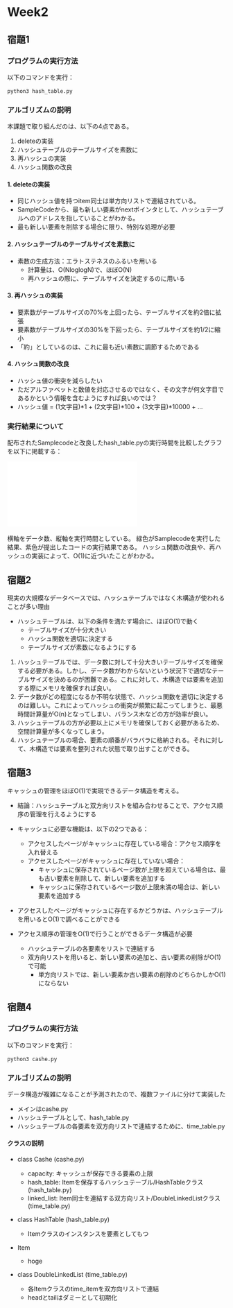 # Week2

## 宿題1

### プログラムの実行方法

以下のコマンドを実行：

    python3 hash_table.py

### アルゴリズムの説明
本課題で取り組んだのは、以下の4点である。

1. deleteの実装
2. ハッシュテーブルのテーブルサイズを素数に
3. 再ハッシュの実装
4. ハッシュ関数の改良

#### 1. deleteの実装
- 同じハッシュ値を持つitem同士は単方向リストで連結されている。
- SampleCodeから、最も新しい要素がnextポインタとして、ハッシュテーブルへのアドレスを指していることがわかる。
- 最も新しい要素を削除する場合に限り、特別な処理が必要

#### 2. ハッシュテーブルのテーブルサイズを素数に
- 素数の生成方法：エラトステネスのふるいを用いる
    - 計算量は、O(NloglogN)で、ほぼO(N)
    - 再ハッシュの際に、テーブルサイズを決定するのに用いる 

#### 3. 再ハッシュの実装
- 要素数がテーブルサイズの70%を上回ったら、テーブルサイズを約2倍に拡張
- 要素数がテーブルサイズの30%を下回ったら、テーブルサイズを約1/2に縮小
- 「約」としているのは、これに最も近い素数に調節するためである

#### 4. ハッシュ関数の改良
- ハッシュ値の衝突を減らしたい
- ただアルファベットと数値を対応させるのではなく、その文字が何文字目であるかという情報を含むようにすれば良いのでは？
- ハッシュ値 = (1文字目)*1 + (2文字目)*100 + (3文字目)*10000 + ...


### 実行結果について

配布されたSamplecodeと改良したhash_table.pyの実行時間を比較したグラフを以下に掲載する：

![宿題1の実行結果](step2023_week2_hashtable.pdf)

横軸をデータ数、縦軸を実行時間としている。
緑色がSamplecodeを実行した結果、紫色が提出したコードの実行結果である。
ハッシュ関数の改良や、再ハッシュの実装によって、O(1)に近づいたことがわかる。


## 宿題2
現実の大規模なデータベースでは、ハッシュテーブルではなく木構造が使われることが多い理由

- ハッシュテーブルは、以下の条件を満たす場合に、ほぼO(1)で動く
    - テーブルサイズが十分大きい
    - ハッシュ関数を適切に決定する
    - テーブルサイズが素数になるようにする


1. ハッシュテーブルでは、データ数に対して十分大きいテーブルサイズを確保する必要がある。しかし、データ数がわからないという状況下で適切なテーブルサイズを決めるのが困難である。これに対して、木構造では要素を追加する際にメモリを確保すれば良い。
2. データ数がどの程度になるか不明な状態で、ハッシュ関数を適切に決定するのは難しい。これによってハッシュの衝突が頻繁に起こってしまうと、最悪時間計算量がO(n)となってしまい、バランス木などの方が効率が良い。
3. ハッシュテーブルの方が必要以上にメモリを確保しておく必要があるため、空間計算量が多くなってしまう。
4. ハッシュテーブルの場合、要素の順番がバラバラに格納される。それに対して、木構造では要素を整列された状態で取り出すことができる。


## 宿題3

キャッシュの管理をほぼO(1)で実現できるデータ構造を考える。

- 結論：ハッシュテーブルと双方向リストを組み合わせることで、アクセス順序の管理を行えるようにする

- キャッシュに必要な機能は、以下の2つである：
    - アクセスしたページがキャッシュに存在している場合：アクセス順序を入れ替える
    - アクセスしたページがキャッシュに存在していない場合：
        - キャッシュに保存されているページ数が上限を超えている場合は、最も古い要素を削除して、新しい要素を追加する
        - キャッシュに保存されているページ数が上限未満の場合は、新しい要素を追加する
      
- アクセスしたページがキャッシュに存在するかどうかは、ハッシュテーブルを用いるとO(1)で調べることができる
- アクセス順序の管理をO(1)で行うことができるデータ構造が必要
    - ハッシュテーブルの各要素をリストで連結する
    - 双方向リストを用いると、新しい要素の追加と、古い要素の削除がO(1)で可能
        - 単方向リストでは、新しい要素か古い要素の削除のどちらかしかO(1)にならない             

## 宿題4
### プログラムの実行方法

以下のコマンドを実行：

    python3 cashe.py


### アルゴリズムの説明

データ構造が複雑になることが予測されたので、複数ファイルに分けて実装した
- メインはcashe.py
- ハッシュテーブルとして、hash_table.py
- ハッシュテーブルの各要素を双方向リストで連結するために、time_table.py

#### クラスの説明
- class Cashe (cashe.py)
    - capacity: キャッシュが保存できる要素の上限
    - hash_table: Itemを保存するハッシュテーブル/HashTableクラス(hash_table.py)
    - linked_list: Item同士を連結する双方向リスト/DoubleLinkedListクラス(time_table.py)  
    
- class HashTable (hash_table.py)
    - Itemクラスのインスタンスを要素としてもつ

- Item
    - hoge
    
- class DoubleLinkedList (time_table.py)
    - 各Itemクラスのtime_itemを双方向リストで連結
    - headとtailはダミーとして初期化
    
